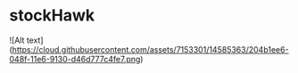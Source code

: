 # stockHawk

![Alt text] (https://cloud.githubusercontent.com/assets/7153301/14585363/204b1ee6-048f-11e6-9130-d46d777c4fe7.png)
